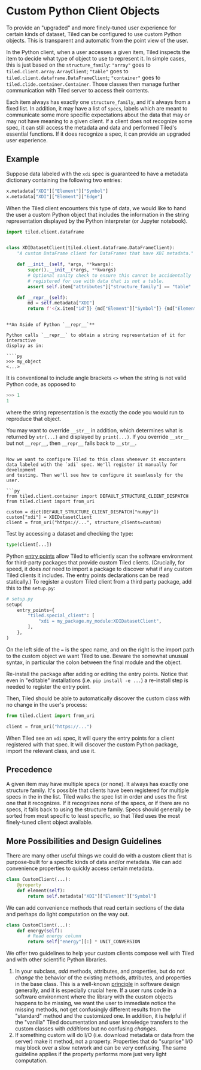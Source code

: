 # Custom Python Client Objects

To provide an "upgraded" and more finely-tuned user experience for certain
kinds of dataset, Tiled can be configured to use custom Python objects.
This is transparent and automatic from the point view of the user.

In the Python client, when a user accesses a given item, Tiled inspects the
item to decide what type of object to use to represent it.
In simple cases, this is just based on the `structure_family`: `"array"` goes
to `tiled.client.array.ArrayClient`;  `"table"` goes to
`tiled.client.dataframe.DataFrameClient`; `"container"` goes to
`tiled.clide.container.Container`. Those classes then manage further communication
with Tiled server to access their contents.

Each item always has exactly one `structure_family`, and it's always from a
fixed list. In addition, it may have a list of `specs`, labels which are meant
to communicate some more specific expectations about the data that may or may
not have meaning to a given client. If a client does not recognize some spec,
it can still access the metadata and data and performed Tiled's essential
functions. If it does recognize a spec, it can provide an upgraded user
experience.

## Example

Suppose data labeled with the `xdi` spec is guaranteed to have a metadata
dictionary containing the following two entries:

```py
x.metadata["XDI"]["Element"]["Symbol"]
x.metadata["XDI"]["Element"]["Edge"]
```

When the Tiled client encounters this type of data, we would like to hand
the user a custom Python object that includes the information in the string
representation displayed by the Python interpreter (or Jupyter notebook).

```py
import tiled.client.dataframe


class XDIDatasetClient(tiled.client.dataframe.DataFrameClient):
    "A custom DataFrame client for DataFrames that have XDI metadata."

    def __init__(self, *args, **kwargs):
        super().__init__(*args, **kwargs)
        # Optional sanity check to ensure this cannot be accidentally
        # registered for use with data that is not a table.
        assert self.item["attributes"]["structure_family"] == "table"

    def __repr__(self):
        md = self.metadata["XDI"]
        return f'<{x.item["id"]} {md["Element"]["Symbol"]} {md["Element"]["Edge"]}>'
```

```{note}

**An Aside of Python `__repr__`**

Python calls `__repr__` to obtain a string representation of it for interactive
display as in:

````py
>>> my_object
<...>
````

It is conventional to include angle brackets `<>` when the string is not valid
Python code, as opposed to

````py
>>> 1
1
````

where the string representation is the exactly the code you would run to
reproduce that object.

You may want to override `__str__` in addition, which determines what
is returned by `str(...)` and displayed by `print(...)`. If you override
`__str__` but not `__repr__`, then `__repr__` falls back to `__str__`.
```

Now we want to configure Tiled to this class whenever it encounters
data labeled with the `xdi` spec. We'll register it manually for development
and testing. Then we'll see how to configure it seamlessly for the user.

```py
from tiled.client.container import DEFAULT_STRUCTURE_CLIENT_DISPATCH
from tiled.client import from_uri

custom = dict(DEFAULT_STRUCTURE_CLIENT_DISPATCH["numpy"])
custom["xdi"] = XDIDatasetClient
client = from_uri("https://...", structure_clients=custom)
```

Test by accessing a dataset and checking the type:

```py
type(client[...])
```


Python
[entry points](https://packaging.python.org/en/latest/specifications/entry-points/)
allow Tiled to efficiently scan the software environment for third-party
packages that provide custom Tiled clients. (Crucially, for speed, it does _not_
need to import a package to discover what if any custom Tiled clients it
includes. The entry points declarations can be read statically.) To register a
custom Tiled client from a third party package, add this to the `setup.py`:

```py
# setup.py
setup(
    entry_points={
        "tiled.special_client": [
            "xdi = my_package.my_module:XDIDatasetClient",
        ],
    },
)
```

On the left side of the `=` is the spec name, and on the right is the import
path to the custom object we want Tiled to use. Beware the somewhat unusual
syntax, in particular the colon between the final module and the object.

Re-install the package after adding or editing the entry points. Notice that
even in "editable" installations (i.e. `pip install -e ...`) a re-install step
is needed to register the entry point.

Then, Tiled should be able to automatically discover the custom class with
no change in the user's process:

```py
from tiled.client import from_uri

client = from_uri("https://...")
```

When Tiled see an `xdi` spec, it will query the entry points for a client registered
with that spec. It will discover the custom Python package, import the relevant
class, and use it.

## Precedence

A given item may have multiple specs (or none). It always has exactly one structure family.
It's possible that clients have been registered for multiple specs in the in the list.
Tiled walks the spec list in order and uses the first one that it recognizes. If it
recognizes none of the specs, or if there are no specs, it falls back to using the
structure family. Specs should generally be sorted from most specific to least
specific, so that Tiled uses the most finely-tuned client object available.

## More Possibilities and Design Guidelines

There are many other useful things we could do with a custom client that is purpose-built
for a specific kinds of data and/or metadata. We can add convenience properties
to quickly access certain metadata.

```py
class CustomClient(...):
    @property
    def element(self):
        return self.metadata["XDI"]["Element"]["Symbol"]
```

We can add convenience methods that read certain sections of the data and perhaps do
light computation on the way out.

```py
class CustomClient(...):
    def energy(self):
        # Read energy column
        return self["energy"][:] * UNIT_CONVERSION
```

We offer two guidelines to help your custom clients compose well with Tiled and
with other scientific Python libraries.

1. In your subclass, _add_ methods, attributes, and properties, but do not
   _change_ the behavior of the existing methods, attributes, and properties in
   the base class. This is a well-known
   [principle](https://en.wikipedia.org/wiki/Liskov_substitution_principle) in
   software design generally, and it is especially crucial here. If a user runs
   code in a software environment where the library with the custom objects
   happens to be missing, we want the user to immediate notice the missing
   methods, not get confusingly different results from the "standard" method
   and the customized one. In addition, it is helpful if the "vanilla" Tiled
   documentation and user knowledge transfers to the custom classes with
   _additions_ but no confusing _changes_.
2. If something custom will do I/O (i.e. download metadata or data from the
   server) make it method, not a property. Properties that do "surprise" I/O
   may block over a slow network and can be very confusing. The same guideline
   applies if the property performs more just very light computation.

